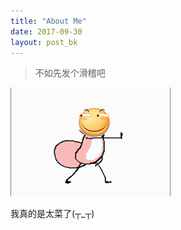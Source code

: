 ```yaml
---
title: "About Me"
date: 2017-09-30
layout: post_bk
---
```


> 不如先发个滑稽吧

![](./pic/happy_fox.gif)

我真的是太菜了(┬_┬)